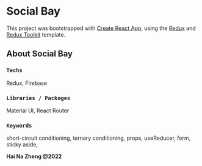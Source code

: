 # Social Bay

This project was bootstrapped with [Create React App](https://github.com/facebook/create-react-app), using the [Redux](https://redux.js.org/) and [Redux Toolkit](https://redux-toolkit.js.org/) template.

## About Social Bay

### `Techs`

Redux, Firebase

### `Libraries / Packages`

Material UI, React Router

### `Keywords`

short-circuit conditioning, ternary conditioning, props, useReducer, form, sticky aside,

**Hai Na Zheng @2022**
